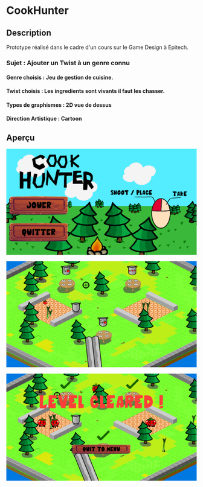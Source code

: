 # CookHunter

## Description
Prototype réalisé dans le cadre d'un cours sur le Game Design à Epitech.
### Sujet : Ajouter un Twist à un genre connu
#### Genre choisis : Jeu de gestion de cuisine.
#### Twist choisis : Les ingredients sont vivants il faut les chasser.
#### Types de graphismes : 2D vue de dessus
#### Direction Artistique : Cartoon

## Aperçu

![](ressources/Menu.PNG)

![](ressources/Level1.PNG)

![](ressources/LevelCleared.PNG)

